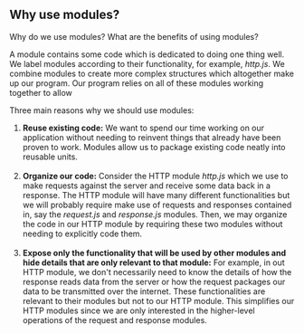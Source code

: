 ## Why use modules?

Why do we use modules? What are the benefits of using modules? 

A module contains some code which is dedicated to doing one thing well. We label modules according to their functionality, for example, *http.js*. We combine modules to create more complex structures which altogether make up our program. Our program relies on all of these modules working together to allow  

Three main reasons why we should use modules: 
<ol>
	<li><b>Reuse existing code:</b> We want to spend our time working on our application without needing to reinvent things that already have been proven to work. Modules allow us to package existing code neatly into reusable units.</li>
	<br>
	<li><b>Organize our code:</b> Consider the HTTP module <em>http.js</em> which we use to make requests against the server and receive some data back in a response. The HTTP module will have many different functionalities but we will probably require make use of requests and responses contained in, say the <em>request.js</em> and <em>response.js</em> modules. Then, we may organize the code in our HTTP module by requiring these two modules without needing to explicitly code them.</li>
	<br>
	<li><b>Expose only the functionality that will be used by other modules and hide details that are only relevant to that module:</b> For example, in out HTTP module, we don't necessarily need to know the details of how the response reads data from the server or how the request packages our data to be transmitted over the internet. These functionalities are relevant to their modules but not to our HTTP module. This simplifies our HTTP modules since we are only interested in the higher-level operations of the request and response modules.</li>
</ol>






